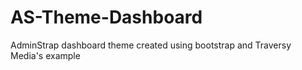 # AS-Theme-Dashboard
AdminStrap dashboard theme created using bootstrap and Traversy Media's example
